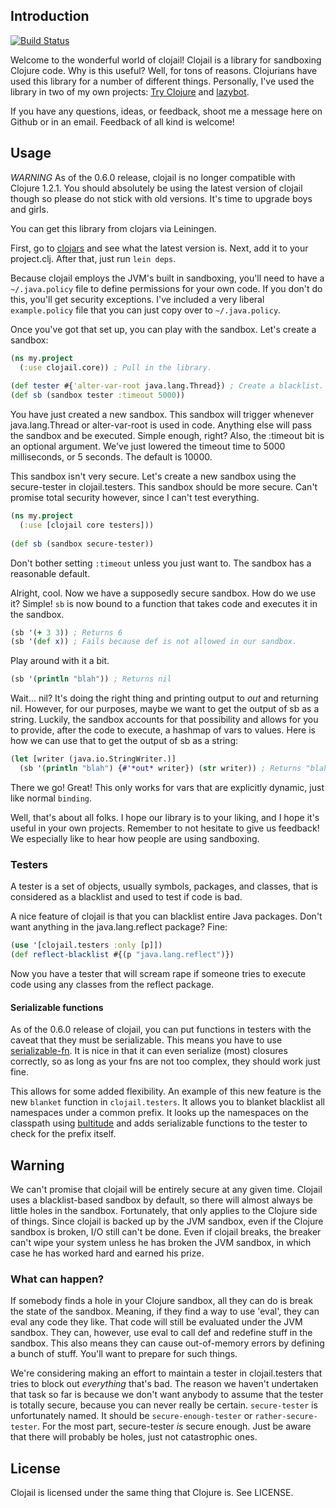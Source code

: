 ## Introduction

[![Build Status](https://secure.travis-ci.org/flatland/clojail.png)](http://travis-ci.org/flatland/clojail)

Welcome to the wonderful world of clojail! Clojail is a library for
sandboxing Clojure code. Why is this useful? Well, for tons of
reasons. Clojurians have used this library for a number of different things.
Personally, I've used the library in two of my own projects: 
[Try Clojure](http://try-clojure.org) 
and [lazybot](http://github.com/flatland/lazybot).

If you have any questions, ideas, or feedback, shoot me
a message here on Github or in an email. Feedback of all kind is
welcome!

## Usage

*WARNING*
As of the 0.6.0 release, clojail is no longer compatible with Clojure 1.2.1.
You should absolutely be using the latest version of clojail though so please
do not stick with old versions. It's time to upgrade boys and girls.

You can get this library from clojars via Leiningen.

First, go to [clojars](http://clojars.org/clojail) and see what the latest version is.
Next, add it to your project.clj. After that, just run `lein deps`.

Because clojail employs the JVM's built in sandboxing, you'll need to
have a `~/.java.policy` file to define permissions for your own
code. If you don't do this, you'll get security exceptions. I've
included a very liberal `example.policy` file that you can just copy
over to `~/.java.policy`.

Once you've got that set up, you can play with the sandbox. Let's
create a sandbox:

```clojure
(ns my.project
  (:use clojail.core)) ; Pull in the library.
    
(def tester #{'alter-var-root java.lang.Thread}) ; Create a blacklist.
(def sb (sandbox tester :timeout 5000))
```

You have just created a new sandbox. This sandbox will trigger
whenever java.lang.Thread or alter-var-root is used in code. Anything
else will pass the sandbox and be executed. Simple enough, right?
Also, the :timeout bit is an optional argument. We've just lowered the
timeout time to 5000 milliseconds, or 5 seconds. The default is 10000.

This sandbox isn't very secure. Let's create a new sandbox using the
secure-tester in clojail.testers. This sandbox should be more
secure. Can't promise total security however, since I can't test
everything.

```clojure
(ns my.project
  (:use [clojail core testers]))
  
(def sb (sandbox secure-tester))
```

Don't bother setting `:timeout` unless you just want to. The sandbox
has a reasonable default.

Alright, cool. Now we have a supposedly secure sandbox. How do we use
it? Simple! `sb` is now bound to a function that takes code and
executes it in the sandbox.

```clojure
(sb '(+ 3 3)) ; Returns 6
(sb '(def x)) ; Fails because def is not allowed in our sandbox.
```

Play around with it a bit.

```clojure
(sb '(println "blah")) ; Returns nil
```

Wait... nil? It's doing the right thing and printing output to *out*
and returning nil. However, for our purposes, maybe we want to get the
output of sb as a string. Luckily, the sandbox accounts for that
possibility and allows for you to provide, after the code to execute,
a hashmap of vars to values. Here is how we can use that to get the
output of sb as a string:

```clojure
(let [writer (java.io.StringWriter.)] 
  (sb '(println "blah") {#'*out* writer}) (str writer)) ; Returns "blah\n"
```

There we go! Great! This only works for vars that are explicitly dynamic, just like
normal `binding`.

Well, that's about all folks. I hope our library is to your liking, and
I hope it's useful in your own projects. Remember to not hesitate to
give us feedback! We especially like to hear how people are using sandboxing.

### Testers

A tester is a set of objects, usually symbols, packages, and classes, that
is considered as a blacklist and used to test if code is bad.

A nice feature of clojail is that you can blacklist
entire Java packages. Don't want anything in the java.lang.reflect
package? Fine:

```clojure
(use '[clojail.testers :only [p]])
(def reflect-blacklist #{(p "java.lang.reflect")})
```

Now you have a tester that will scream rape if someone tries to
execute code using any classes from the reflect package.

#### Serializable functions

As of the 0.6.0 release of clojail, you can put functions in testers with the caveat that
they must be serializable. This means you have to use [serializable-fn](https://github.com/technomancy/serializable-fn).
It is nice in that it can even serialize (most) closures correctly, so as long as your fns
are not too complex, they should work just fine.

This allows for some added flexibility. An example of this new feature is the new `blanket` function
in `clojail.testers`. It allows you to blanket blacklist all namespaces under a common prefix.
It looks up the namespaces on the classpath using [bultitude](https://github.com/Raynes/bultitude)
and adds serializable functions to the tester to check for the prefix itself.

## Warning

We can't promise that clojail will be entirely secure at any given
time. Clojail uses a blacklist-based sandbox by default, so there will
almost always be little holes in the sandbox. Fortunately, that only
applies to the Clojure side of things. Since clojail is backed up by
the JVM sandbox, even if the Clojure sandbox is broken, I/O still
can't be done. Even if clojail breaks, the breaker can't wipe your
system unless he has broken the JVM sandbox, in which case he has worked
hard and earned his prize.

### What can happen?

If somebody finds a hole in your Clojure sandbox, all they can do is
break the state of the sandbox. Meaning, if they find a way to use
'eval', they can eval any code they like. That code will still be
evaluated under the JVM sandbox. They can, however, use eval to call
def and redefine stuff in the sandbox. This also means they can cause
out-of-memory errors by defining a bunch of stuff. You'll want to
prepare for such things.

We're considering making an effort to maintain a tester in
clojail.testers that tries to block out *everything* that's bad. The
reason we haven't undertaken that task so far is because we don't want
anybody to assume that the tester is totally secure, because you can
never really be certain. `secure-tester` is unfortunately named. It
should be `secure-enough-tester` or `rather-secure-tester`. For the
most part, secure-tester *is* secure enough. Just be aware that there
will probably be holes, just not catastrophic ones.

## License

Clojail is licensed under the same thing that Clojure is. See LICENSE.
